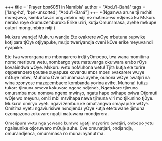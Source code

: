 +++
title = 'Prayer bpn6051 in Namibia'
author = "Abdu'l-Bahá"
tags = ['lang-hz', 'bpn-unsorted', "Abdu'l-Bahá"]
+++
*(Ngamwa aruhe tji mohiti mondjuwo, kumba tuvari ongumbiro ndji  no mutima-wo ndjenda ku Mukuru neraka roye okumuzemburuka Erike uriri, kutja Omunamasa, ayehe mekupe outoni mongumbiro ndji:)


Mukuru wandje! Mukuru wandje Ete ovakrere wOye mbutuna oupwike kotjipara tjOye otjiyapuke, mutjo tweriyandja oveni kOve erike meyuva ndi eyapuke. 

Ete twa worongana mo mbongarero indji yOmbepo, twa wana momitima nomo meripura wetu, nombango yetu matuvanga okutwara embo rOye kovahindwa wOye. Mukuru wetu noMuhona wetu! Tjita kutja ete turire otjiperendero tjoutike ouyapuke kovandu imba mberi ovakarere wOye mOuye mbwi, Muhona Ove omunamasa ayehe, ouhona wOye owatjiri na wina ozonyose mazepembaere kombanda yovina avihe. Muhona! tutiza tukare tjimuna omeva kokuvare ngeno ndjenda, Ngatukare tjimuna omuramba mbu nomeva ngeno mwinyo, ngatu hape ovihape oviwa  Otjomuti  wOje wo meyuru, omiti mbi mavihapa nawa tjimuna viri mo tjikunino tjOye. Mukuru! ominyo vyetu ngavi zemburuke omatjangwa omayapuke wOye. Omitima vyetu ngaviurisiwe nondjenda yOye kutja ete tuwane tjimuna ozongazona zokuvare ngatji matuwana mondjerera.

Omeripura wetu nga yewane kumwe ngatji mayerire owatjiri, ombepo yetu ngaimunike otjoruwano mOuje auhe. Ove omunatjari, ondjandje, omunandjenda, omunamasa no munaunyanutima.
